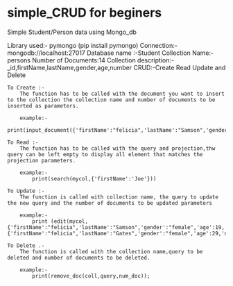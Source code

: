 # simple_CRUD for beginers

Simple Student/Person data using Mongo_db

Library used:- pymongo (pip install pymongo)
Connection:- mongodb://localhost:27017
Database name :-Student
Collection Name:-persons
Number of Documents:14
Collection description:- \_id,firstName,lastName,gender,age,number
CRUD:-Create Read Update and Delete

    To Create :-
        The function has to be called with the document you want to insert to the collection the collection name and number of documents to be inserted as parameters.

        example:-
            print(input_document({'firstName':"felicia",'lastName':"Samson",'gender':"female",'age':19,'number':"881234085"},mycol,1))

    To Read :-
        The function has to be called with the query and projection,thw query can be left empty to display all element that matches the projection parameters.

        example:-
            print(search(mycol,{'firstName':'Joe'}))

    To Update :-
        The function is called with collection name, the query to update the new query and the number of documents to be updated parameters

        example:-
            print (edit(mycol,{'firstName':"felicia",'lastName':"Samson",'gender':"female",'age':19,'number':"881234085"},{'firstName':"felicia",'lastName':"Gates",'gender':"female",'age':29,'number':"8812317654"},1)):

    To Delete .-
        The function is called with the collection name,query to be deleted and number of documents to be deleted.

        example:-
            print(remove_doc(coll,query,num_doc));
